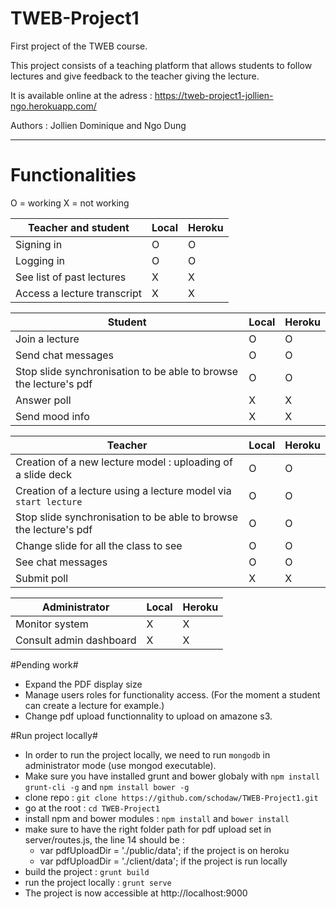 TWEB-Project1
=============

First project of the TWEB course.

This project consists of a teaching platform that allows students to follow lectures and give feedback to the teacher giving the lecture.

It is available online at the adress :
https://tweb-project1-jollien-ngo.herokuapp.com/

Authors : Jollien Dominique and Ngo Dung

---

# Functionalities #

O = working
X = not working

| Teacher and student         | Local | Heroku |
|-----------------------------|-------|--------|
| Signing in                  | O     | O      |
| Logging in                  | O     | O      |
| See list of past lectures   | X     | X      |
| Access a lecture transcript | X     | X      |

| Student                                                           | Local | Heroku |
|-------------------------------------------------------------------|-------|--------|
| Join a lecture                                                    | O     | O      |
| Send chat messages                                                | O     | O      |
| Stop slide synchronisation to be able to browse the lecture's pdf | O     | O      |
| Answer poll                                                       | X     | X      |
| Send mood info                                                    | X     | X      |

| Teacher                                                           | Local | Heroku |
|-------------------------------------------------------------------|-------|--------|
| Creation of a new lecture model : uploading of a slide deck       | O     | O      |
| Creation of a lecture using a lecture model via `start lecture`   | O     | O      |
| Stop slide synchronisation to be able to browse the lecture's pdf | O     | O      |
| Change slide for all the class to see                             | O     | O      |
| See chat messages                                                 | O     | O      |
| Submit poll                                                       | X     | X      |

| Administrator           | Local | Heroku |
|-------------------------|-------|--------|
| Monitor system          | X     | X      |
| Consult admin dashboard | X     | X      |


#Pending work#
- Expand the PDF display size
- Manage users roles for functionality access. (For the moment a student can create a lecture for example.)
- Change pdf upload functionnality to upload on amazone s3.

#Run project locally#

- In order to run the project locally, we need to run `mongodb` in administrator mode (use mongod executable).
- Make sure you have installed grunt and bower globaly with `npm install grunt-cli -g` and `npm install bower -g`
- clone repo : `git clone https://github.com/schodaw/TWEB-Project1.git`
- go at the root : `cd TWEB-Project1`
- install npm and bower modules : `npm install` and `bower install`
- make sure to have the right folder path for pdf upload set in server/routes.js, the line 14 should be :
  - var pdfUploadDir = './public/data'; if the project is on heroku
  - var pdfUploadDir = './client/data'; if the project is run locally
- build the project : `grunt build`
- run the project locally : `grunt serve`
- The project is now accessible at http://localhost:9000
